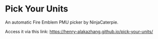# Pick Your Units
An automatic Fire Emblem PMU picker by NinjaCaterpie.

Access it via this link:
https://henry-alakazhang.github.io/pick-your-units/
